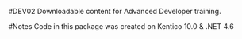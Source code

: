 #DEV02
Downloadable content for Advanced Developer training.

#Notes 
Code in this package was created on Kentico 10.0 & .NET 4.6
